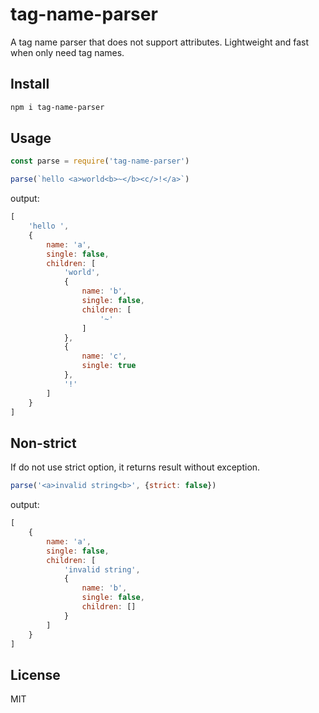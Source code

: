 # tag-name-parser
A tag name parser that does not support attributes. Lightweight and fast when only need tag names.

## Install
```sh
npm i tag-name-parser
```

## Usage
```js
const parse = require('tag-name-parser')

parse(`hello <a>world<b>~</b><c/>!</a>`)
```
output:
```js
[
    'hello ',
    {
        name: 'a',
        single: false,
        children: [
            'world',
            {
                name: 'b',
                single: false,
                children: [
                    '~'
                ]
            },
            {
                name: 'c',
                single: true
            },
            '!'
        ]
    }
]
```

## Non-strict
If do not use strict option, it returns result without exception.
```js
parse('<a>invalid string<b>', {strict: false})
```
output:
```js
[
    {
        name: 'a',
        single: false,
        children: [
            'invalid string',
            {
                name: 'b',
                single: false,
                children: []
            }
        ]
    }
]
```

## License
MIT
